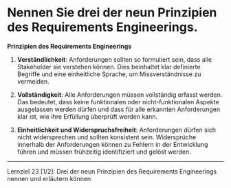 # Nennen Sie drei der neun Prinzipien des Requirements Engineerings.

**Prinzipien des Requirements Engineerings**

1. **Verständlichkeit**: Anforderungen sollten so formuliert sein, dass alle Stakeholder sie verstehen können. Dies beinhaltet klar definierte Begriffe und eine einheitliche Sprache, um Missverständnisse zu vermeiden.

2. **Vollständigkeit**: Alle Anforderungen müssen vollständig erfasst werden. Das bedeutet, dass keine funktionalen oder nicht-funktionalen Aspekte ausgelassen werden dürfen und dass für alle erkannten Anforderungen klar ist, wie ihre Erfüllung überprüft werden kann.

3. **Einheitlichkeit und Widerspruchsfreiheit**: Anforderungen dürfen sich nicht widersprechen und sollten konsistent sein. Widersprüche innerhalb der Anforderungen können zu Fehlern in der Entwicklung führen und müssen frühzeitig identifiziert und gelöst werden.

---

Lernziel 23 \[1/2\]: Drei der neun Prinzipien des Requirements Engineerings nennen und erläutern können
